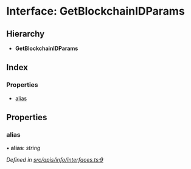 # Interface: GetBlockchainIDParams

## Hierarchy

- **GetBlockchainIDParams**

## Index

### Properties

- [alias](info_interfaces.getblockchainidparams#alias)

## Properties

### alias

• **alias**: _string_

_Defined in [src/apis/info/interfaces.ts:9](https://github.com/chain4travel/caminojs/blob/3883166/src/apis/info/interfaces.ts#L9)_
